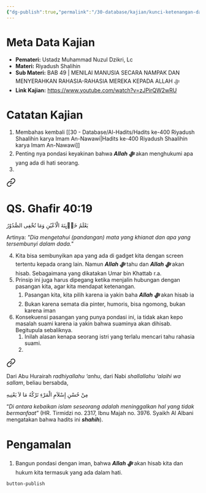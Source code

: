 ```yaml
---
{"dg-publish":true,"permalink":"/30-database/kajian/kunci-ketenangan-dalam-hubungan/","tags":["kajian","RiyadushShalihin"]}
---
```





# Meta Data Kajian 
<div><ul class="dataview list-view-ul"><li><span><strong>Pemateri:</strong> Ustadz Muhammad Nuzul Dzikri, Lc</span></li><li><span><strong>Materi:</strong> Riyadush Shalihin</span></li><li><span><strong>Sub Materi:</strong> BAB 49 | MENILAI MANUSIA SECARA NAMPAK DAN MENYERAHKAN RAHASIA-RAHASIA MEREKA KEPADA ALLAH ﷻ</span></li><li><span><strong>Link Kajian:</strong> <a rel="noopener nofollow" class="external-link" href="https://www.youtube.com/watch?v=zJPirQW2wRU" target="_blank">https://www.youtube.com/watch?v=zJPirQW2wRU</a></span></li></ul></div>

# Catatan Kajian
1. Membahas kembali [[30 - Database/Al-Hadits/Hadits ke-400 Riyadush Shaalihin karya Imam An-Nawawi\|Hadits ke-400 Riyadush Shaalihin karya Imam An-Nawawi]]
2. Penting nya pondasi keyakinan bahwa ***Allah ﷻ*** akan menghukumi apa yang ada di hati seorang.
3. 
<div class="transclusion internal-embed is-loaded"><a class="markdown-embed-link" href="/30-database/al-quran/all-surah/#qs-ghafir-40-19" aria-label="Open link"><svg xmlns="http://www.w3.org/2000/svg" width="24" height="24" viewBox="0 0 24 24" fill="none" stroke="currentColor" stroke-width="2" stroke-linecap="round" stroke-linejoin="round" class="svg-icon lucide-link"><path d="M10 13a5 5 0 0 0 7.54.54l3-3a5 5 0 0 0-7.07-7.07l-1.72 1.71"></path><path d="M14 11a5 5 0 0 0-7.54-.54l-3 3a5 5 0 0 0 7.07 7.07l1.71-1.71"></path></svg></a><div class="markdown-embed">



# QS. Ghafir 40:19
يَعْلَمُ خَاۤىِٕنَةَ الْاَعْيُنِ وَمَا تُخْفِى الصُّدُوْرُ

Artinya: *"Dia mengetahui (pandangan) mata yang khianat dan apa yang tersembunyi dalam dada."*



</div></div>

4. Kita bisa sembunyikan apa yang ada di gadget kita dengan screen tertentu kepada orang lain. Namun ***Allah ﷻ***  tahu dan ***Allah ﷻ*** akan hisab. Sebagaimana yang dikatakan Umar bin Khattab r.a.
5. Prinsip ini juga harus dipegang ketika menjalin hubungan dengan pasangan kita, agar kita mendapat ketenangan.
	1. Pasangan kita, kita pilih karena ia yakin baha ***Allah ﷻ*** akan hisab ia
	2. Bukan karena semata dia pinter, humoris, bisa ngomong, bukan karena iman
6. Konsekuensi pasangan yang punya pondasi ini, ia tidak akan kepo masalah suami karena ia yakin bahwa suaminya akan dihisab. Begitupula sebaliknya.
	1. Inilah alasan kenapa seorang istri yang terlalu mencari tahu rahasia suami.
	2. 
<div class="transclusion internal-embed is-loaded"><a class="markdown-embed-link" href="/30-database/al-hadits/meninggalkan-yang-tidak-bermanfaat/" aria-label="Open link"><svg xmlns="http://www.w3.org/2000/svg" width="24" height="24" viewBox="0 0 24 24" fill="none" stroke="currentColor" stroke-width="2" stroke-linecap="round" stroke-linejoin="round" class="svg-icon lucide-link"><path d="M10 13a5 5 0 0 0 7.54.54l3-3a5 5 0 0 0-7.07-7.07l-1.72 1.71"></path><path d="M14 11a5 5 0 0 0-7.54-.54l-3 3a5 5 0 0 0 7.07 7.07l1.71-1.71"></path></svg></a><div class="markdown-embed">




Dari Abu Hurairah _radhiyallahu ‘anhu_, dari Nabi _shallallahu ‘alaihi wa sallam_, beliau bersabda,

مِنْ حُسْنِ إِسْلاَمِ الْمَرْءِ تَرْكُهُ مَا لاَ يَعْنِيهِ

“_Di antara kebaikan islam seseorang adalah meninggalkan hal yang tidak bermanfaat_” (HR. Tirmidzi no. 2317, Ibnu Majah no. 3976. Syaikh Al Albani mengatakan bahwa hadits ini **_shahih_**).

  




</div></div>


# Pengamalan
1. Bangun pondasi dengan iman, bahwa ***Allah ﷻ*** akan hisab kita dan hukum kita termasuk yang ada dalam hati.
 
 
 `button-publish`